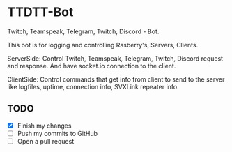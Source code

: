 # TTDTT-Bot

Twitch, Teamspeak, Telegram, Twitch, Discord - Bot. 

This bot is for logging and controlling Rasberry's, Servers, Clients.

ServerSide: Control Twitch, Teamspeak, Telegram, Twitch, Discord request and response. And have socket.io connection to the client.

ClientSide: Control commands that get info from client to send to the server like logfiles, uptime, connection info, SVXLink repeater info.

TODO
----
- [x] Finish my changes
- [ ] Push my commits to GitHub
- [ ] Open a pull request